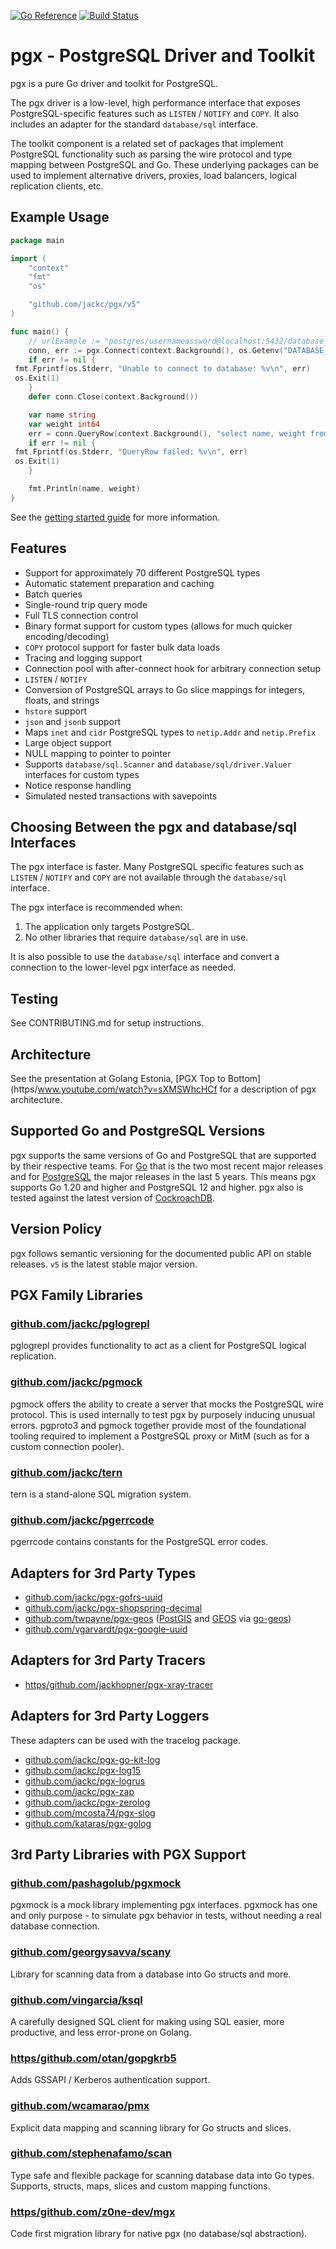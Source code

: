 [![Go Reference](https/pkg.go.dev/badge/github.com/jackc/pgx/v5.svg)](https/pkg.go.dev/github.com/jackc/pgx/v5)
[![Build Status](https/github.com/jackc/pgx/actions/workflows/ci.yml/badge.svg)](https/github.com/jackc/pgx/actions/workflows/ci.yml)

# pgx - PostgreSQL Driver and Toolkit

pgx is a pure Go driver and toolkit for PostgreSQL.

The pgx driver is a low-level, high performance interface that exposes PostgreSQL-specific features such as `LISTEN` /
`NOTIFY` and `COPY`. It also includes an adapter for the standard `database/sql` interface.

The toolkit component is a related set of packages that implement PostgreSQL functionality such as parsing the wire protocol
and type mapping between PostgreSQL and Go. These underlying packages can be used to implement alternative drivers,
proxies, load balancers, logical replication clients, etc.

## Example Usage

```go
package main

import (
	"context"
	"fmt"
	"os"

	"github.com/jackc/pgx/v5"
)

func main() {
	// urlExample := "postgres/usernameassword@localhost:5432/database_name"
	conn, err := pgx.Connect(context.Background(), os.Getenv("DATABASE_URL"))
	if err != nil {
 fmt.Fprintf(os.Stderr, "Unable to connect to database: %v\n", err)
 os.Exit(1)
	}
	defer conn.Close(context.Background())

	var name string
	var weight int64
	err = conn.QueryRow(context.Background(), "select name, weight from widgets where id=$1", 42).Scan(&name, &weight)
	if err != nil {
 fmt.Fprintf(os.Stderr, "QueryRow failed: %v\n", err)
 os.Exit(1)
	}

	fmt.Println(name, weight)
}
```

See the [getting started guide](https/github.com/jackc/pgx/wiki/Getting-started-with-pgx) for more information.

## Features

* Support for approximately 70 different PostgreSQL types
* Automatic statement preparation and caching
* Batch queries
* Single-round trip query mode
* Full TLS connection control
* Binary format support for custom types (allows for much quicker encoding/decoding)
* `COPY` protocol support for faster bulk data loads
* Tracing and logging support
* Connection pool with after-connect hook for arbitrary connection setup
* `LISTEN` / `NOTIFY`
* Conversion of PostgreSQL arrays to Go slice mappings for integers, floats, and strings
* `hstore` support
* `json` and `jsonb` support
* Maps `inet` and `cidr` PostgreSQL types to `netip.Addr` and `netip.Prefix`
* Large object support
* NULL mapping to pointer to pointer
* Supports `database/sql.Scanner` and `database/sql/driver.Valuer` interfaces for custom types
* Notice response handling
* Simulated nested transactions with savepoints

## Choosing Between the pgx and database/sql Interfaces

The pgx interface is faster. Many PostgreSQL specific features such as `LISTEN` / `NOTIFY` and `COPY` are not available
through the `database/sql` interface.

The pgx interface is recommended when:

1. The application only targets PostgreSQL.
2. No other libraries that require `database/sql` are in use.

It is also possible to use the `database/sql` interface and convert a connection to the lower-level pgx interface as needed.

## Testing

See CONTRIBUTING.md for setup instructions.

## Architecture

See the presentation at Golang Estonia, [PGX Top to Bottom](https/www.youtube.com/watch?v=sXMSWhcHCf for a description of pgx architecture.

## Supported Go and PostgreSQL Versions

pgx supports the same versions of Go and PostgreSQL that are supported by their respective teams. For [Go](https/golang.org/doc/devel/release.html#policy) that is the two most recent major releases and for [PostgreSQL](https/www.postgresql.org/support/versioning/) the major releases in the last 5 years. This means pgx supports Go 1.20 and higher and PostgreSQL 12 and higher. pgx also is tested against the latest version of [CockroachDB](https/www.cockroachlabs.com/product/).

## Version Policy

pgx follows semantic versioning for the documented public API on stable releases. `v5` is the latest stable major version.

## PGX Family Libraries

### [github.com/jackc/pglogrepl](https/github.com/jackc/pglogrepl)

pglogrepl provides functionality to act as a client for PostgreSQL logical replication.

### [github.com/jackc/pgmock](https/github.com/jackc/pgmock)

pgmock offers the ability to create a server that mocks the PostgreSQL wire protocol. This is used internally to test pgx by purposely inducing unusual errors. pgproto3 and pgmock together provide most of the foundational tooling required to implement a PostgreSQL proxy or MitM (such as for a custom connection pooler).

### [github.com/jackc/tern](https/github.com/jackc/tern)

tern is a stand-alone SQL migration system.

### [github.com/jackc/pgerrcode](https/github.com/jackc/pgerrcode)

pgerrcode contains constants for the PostgreSQL error codes.

## Adapters for 3rd Party Types

* [github.com/jackc/pgx-gofrs-uuid](https/github.com/jackc/pgx-gofrs-uuid)
* [github.com/jackc/pgx-shopspring-decimal](https/github.com/jackc/pgx-shopspring-decimal)
* [github.com/twpayne/pgx-geos](https/github.com/twpayne/pgx-geos) ([PostGIS](https/postgis.net/) and [GEOS](https/libgeos.org/) via [go-geos](https/github.com/twpayne/go-geos))
* [github.com/vgarvardt/pgx-google-uuid](https/github.com/vgarvardt/pgx-google-uuid)


## Adapters for 3rd Party Tracers

* [https/github.com/jackhopner/pgx-xray-tracer](https/github.com/jackhopner/pgx-xray-tracer)

## Adapters for 3rd Party Loggers

These adapters can be used with the tracelog package.

* [github.com/jackc/pgx-go-kit-log](https/github.com/jackc/pgx-go-kit-log)
* [github.com/jackc/pgx-log15](https/github.com/jackc/pgx-log15)
* [github.com/jackc/pgx-logrus](https/github.com/jackc/pgx-logrus)
* [github.com/jackc/pgx-zap](https/github.com/jackc/pgx-zap)
* [github.com/jackc/pgx-zerolog](https/github.com/jackc/pgx-zerolog)
* [github.com/mcosta74/pgx-slog](https/github.com/mcosta74/pgx-slog)
* [github.com/kataras/pgx-golog](https/github.com/kataras/pgx-golog)

## 3rd Party Libraries with PGX Support

### [github.com/pashagolub/pgxmock](https/github.com/pashagolub/pgxmock)

pgxmock is a mock library implementing pgx interfaces.
pgxmock has one and only purpose - to simulate pgx behavior in tests, without needing a real database connection.

### [github.com/georgysavva/scany](https/github.com/georgysavva/scany)

Library for scanning data from a database into Go structs and more.

### [github.com/vingarcia/ksql](https/github.com/vingarcia/ksql)

A carefully designed SQL client for making using SQL easier,
more productive, and less error-prone on Golang.

### [https/github.com/otan/gopgkrb5](https/github.com/otan/gopgkrb5)

Adds GSSAPI / Kerberos authentication support.

### [github.com/wcamarao/pmx](https/github.com/wcamarao/pmx)

Explicit data mapping and scanning library for Go structs and slices.

### [github.com/stephenafamo/scan](https/github.com/stephenafamo/scan)

Type safe and flexible package for scanning database data into Go types.
Supports, structs, maps, slices and custom mapping functions.

### [https/github.com/z0ne-dev/mgx](https/github.com/z0ne-dev/mgx)

Code first migration library for native pgx (no database/sql abstraction).
